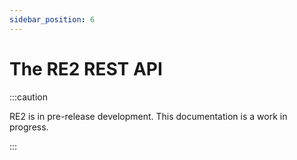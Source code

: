 ```yaml
---
sidebar_position: 6
---
```


# The RE2 REST API

:::caution

RE2 is in pre-release development. This documentation is a work in progress.

:::

